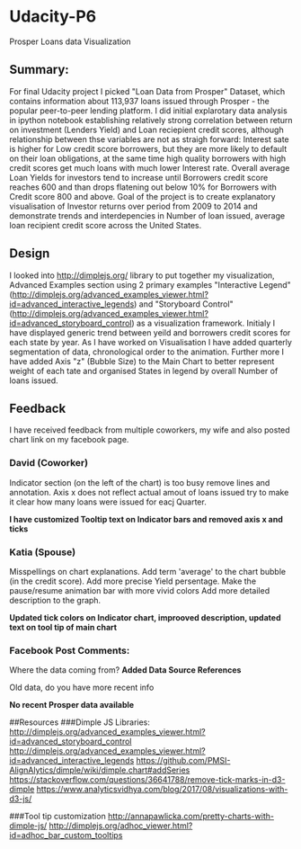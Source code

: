 # Udacity-P6
Prosper Loans data Visualization
## Summary:
For final Udacity project I picked "Loan Data from Prosper" Dataset, which contains information 
about 113,937 loans issued through Prosper - the popular peer-to-peer lending platform. 
I did initial explarotary data analysis in ipython notebook establishing relatively strong correlation between return on investment
(Lenders Yield) and Loan reciepient credit scores, although relationship between thse variables are not as straigh forward:
Interest sate is higher for Low credit score borrowers, but they are more likely to default on their loan obligations,
at the same time  high quality borrowers with high credit scores get much loans with much lower Interest rate.
Overall average Loan Yields for investors tend to increase until Borrowers credit score reaches 600 and than drops
flatening out below 10% for Borrowers with Credit score 800 and above.
Goal of the project is to create explanatory visualisation of Investor returns over period from
2009 to 2014 and demonstrate trends and interdepencies in Number of loan issued, average loan recipient
credit score across the United States.

## Design

I looked into http://dimplejs.org/ library to put together my visualization, Advanced Examples section using 2 primary examples
"Interactive Legend" (http://dimplejs.org/advanced_examples_viewer.html?id=advanced_interactive_legends) and 
"Storyboard Control" (http://dimplejs.org/advanced_examples_viewer.html?id=advanced_storyboard_control) as a visualization framework.
Initialy I have displayed generic trend between yeild and borrowers credit scores for each state by year. As I have worked on 
Visualisation I have added quarterly segmentation of data, chronological order to the animation. Further more I have added Axis "z" (Bubble Size)
to the Main Chart to better represent weight of each tate and organised States in legend by overall Number of loans issued.


## Feedback
I have received feedback from multiple coworkers, my wife and also posted chart link on my facebook page.

### David (Coworker)
Indicator section (on the left of the chart) is too busy remove lines and annotation. Axis x does not reflect actual amout of loans issued
try to make it clear how many loans were issued for eacj Quarter.

**I have customized Tooltip text on Indicator bars and removed axis x and ticks**

### Katia (Spouse)
Misspellings on chart explanations. Add term 'average' to the chart bubble (in the credit score). 
Add more precise Yield persentage. Make the pause/resume animation bar with more vivid colors 
Add more detailed description to the graph.

**Updated tick colors on Indicator chart, improoved description, updated text on tool tip of main chart**

### Facebook Post Comments:
Where the data coming from?
**Added Data Source References**

Old data, do you have more recent info

**No recent Prosper data available**












##Resources
###Dimple JS Libraries:
http://dimplejs.org/advanced_examples_viewer.html?id=advanced_storyboard_control
http://dimplejs.org/advanced_examples_viewer.html?id=advanced_interactive_legends
https://github.com/PMSI-AlignAlytics/dimple/wiki/dimple.chart#addSeries
https://stackoverflow.com/questions/36641788/remove-tick-marks-in-d3-dimple
https://www.analyticsvidhya.com/blog/2017/08/visualizations-with-d3-js/


###Tool tip customization
http://annapawlicka.com/pretty-charts-with-dimple-js/
http://dimplejs.org/adhoc_viewer.html?id=adhoc_bar_custom_tooltips
